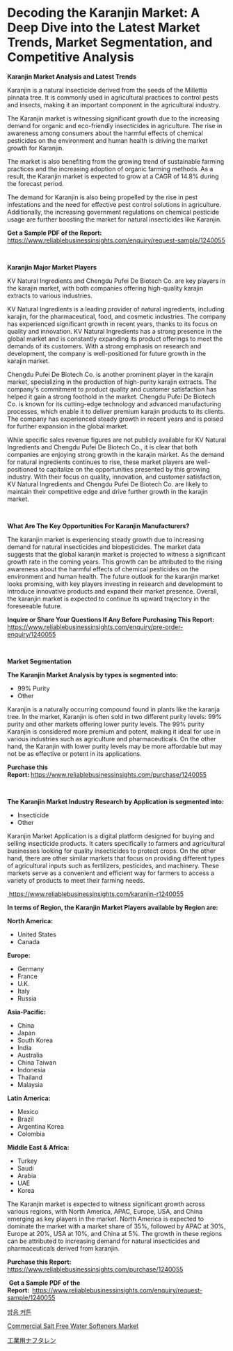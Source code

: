 <p><h1>Decoding the Karanjin Market: A Deep Dive into the Latest Market Trends, Market Segmentation, and Competitive Analysis</h1></p><p><strong>Karanjin Market Analysis and Latest Trends</strong></p>
<p><p>Karanjin is a natural insecticide derived from the seeds of the Millettia pinnata tree. It is commonly used in agricultural practices to control pests and insects, making it an important component in the agricultural industry.</p><p>The Karanjin market is witnessing significant growth due to the increasing demand for organic and eco-friendly insecticides in agriculture. The rise in awareness among consumers about the harmful effects of chemical pesticides on the environment and human health is driving the market growth for Karanjin.</p><p>The market is also benefiting from the growing trend of sustainable farming practices and the increasing adoption of organic farming methods. As a result, the Karanjin market is expected to grow at a CAGR of 14.8% during the forecast period.</p><p>The demand for Karanjin is also being propelled by the rise in pest infestations and the need for effective pest control solutions in agriculture. Additionally, the increasing government regulations on chemical pesticide usage are further boosting the market for natural insecticides like Karanjin.</p></p>
<p><strong>Get a Sample PDF of the Report:&nbsp;</strong> <a href="https://www.reliablebusinessinsights.com/enquiry/request-sample/1240055">https://www.reliablebusinessinsights.com/enquiry/request-sample/1240055</a></p>
<p>&nbsp;</p>
<p><strong>Karanjin Major Market Players</strong></p>
<p><p>KV Natural Ingredients and Chengdu Pufei De Biotech Co. are key players in the karajin market, with both companies offering high-quality karajin extracts to various industries.</p><p>KV Natural Ingredients is a leading provider of natural ingredients, including karajin, for the pharmaceutical, food, and cosmetic industries. The company has experienced significant growth in recent years, thanks to its focus on quality and innovation. KV Natural Ingredients has a strong presence in the global market and is constantly expanding its product offerings to meet the demands of its customers. With a strong emphasis on research and development, the company is well-positioned for future growth in the karajin market.</p><p>Chengdu Pufei De Biotech Co. is another prominent player in the karajin market, specializing in the production of high-purity karajin extracts. The company's commitment to product quality and customer satisfaction has helped it gain a strong foothold in the market. Chengdu Pufei De Biotech Co. is known for its cutting-edge technology and advanced manufacturing processes, which enable it to deliver premium karajin products to its clients. The company has experienced steady growth in recent years and is poised for further expansion in the global market.</p><p>While specific sales revenue figures are not publicly available for KV Natural Ingredients and Chengdu Pufei De Biotech Co., it is clear that both companies are enjoying strong growth in the karajin market. As the demand for natural ingredients continues to rise, these market players are well-positioned to capitalize on the opportunities presented by this growing industry. With their focus on quality, innovation, and customer satisfaction, KV Natural Ingredients and Chengdu Pufei De Biotech Co. are likely to maintain their competitive edge and drive further growth in the karajin market.</p></p>
<p>&nbsp;</p>
<p><strong>What Are The Key Opportunities For Karanjin Manufacturers?</strong></p>
<p><p>The karanjin market is experiencing steady growth due to increasing demand for natural insecticides and biopesticides. The market data suggests that the global karanjin market is projected to witness a significant growth rate in the coming years. This growth can be attributed to the rising awareness about the harmful effects of chemical pesticides on the environment and human health. The future outlook for the karanjin market looks promising, with key players investing in research and development to introduce innovative products and expand their market presence. Overall, the karanjin market is expected to continue its upward trajectory in the foreseeable future.</p></p>
<p><strong>Inquire or Share Your Questions If Any Before Purchasing This Report:</strong> <a href="https://www.reliablebusinessinsights.com/enquiry/pre-order-enquiry/1240055">https://www.reliablebusinessinsights.com/enquiry/pre-order-enquiry/1240055</a></p>
<p>&nbsp;</p>
<p><strong>Market Segmentation</strong></p>
<p><strong>The Karanjin Market Analysis by types is segmented into:</strong></p>
<p><ul><li>99% Purity</li><li>Other</li></ul></p>
<p><p>Karanjin is a naturally occurring compound found in plants like the karanja tree. In the market, Karanjin is often sold in two different purity levels: 99% purity and other markets offering lower purity levels. The 99% purity Karanjin is considered more premium and potent, making it ideal for use in various industries such as agriculture and pharmaceuticals. On the other hand, the Karanjin with lower purity levels may be more affordable but may not be as effective or potent in its applications.</p></p>
<p><strong>Purchase this Report:&nbsp;</strong><a href="https://www.reliablebusinessinsights.com/purchase/1240055">https://www.reliablebusinessinsights.com/purchase/1240055</a></p>
<p>&nbsp;</p>
<p><strong>The Karanjin Market Industry Research by Application is segmented into:</strong></p>
<p><ul><li>Insecticide</li><li>Other</li></ul></p>
<p><p>Karanjin Market Application is a digital platform designed for buying and selling insecticide products. It caters specifically to farmers and agricultural businesses looking for quality insecticides to protect crops. On the other hand, there are other similar markets that focus on providing different types of agricultural inputs such as fertilizers, pesticides, and machinery. These markets serve as a convenient and efficient way for farmers to access a variety of products to meet their farming needs.</p></p>
<p><a href="https://www.reliablebusinessinsights.com/karanjin-r1240055">&nbsp;https://www.reliablebusinessinsights.com/karanjin-r1240055</a></p>
<p><strong>In terms of Region, the Karanjin Market Players available by Region are:</strong></p>
<p>
    <p> <strong> North America: </strong>
        <ul>
            <li>United States</li>
            <li>Canada</li>
        </ul>
        </p> 
    <p> <strong> Europe: </strong>
        <ul>
            <li>Germany</li>
            <li>France</li>
            <li>U.K.</li>
            <li>Italy</li>
            <li>Russia</li>
        </ul>
        </p> 
    <p> <strong> Asia-Pacific: </strong>
        <ul>
            <li>China</li>
            <li>Japan</li>
            <li>South Korea</li>
            <li>India</li>
            <li>Australia</li>
            <li>China Taiwan</li>
            <li>Indonesia</li>
            <li>Thailand</li>
            <li>Malaysia</li>
        </ul>
        </p> 
    <p> <strong> Latin America: </strong>
        <ul>
            <li>Mexico</li>
            <li>Brazil</li>
            <li>Argentina Korea</li>
            <li>Colombia</li>
        </ul>
        </p> 
    <p> <strong> Middle East & Africa: </strong>
        <ul>
            <li>Turkey</li>
            <li>Saudi</li>
            <li>Arabia</li>
            <li>UAE</li>
            <li>Korea</li>
        </ul>
    </p>
    </p>
<p><p>The Karanjin market is expected to witness significant growth across various regions, with North America, APAC, Europe, USA, and China emerging as key players in the market. North America is expected to dominate the market with a market share of 35%, followed by APAC at 30%, Europe at 20%, USA at 10%, and China at 5%. The growth in these regions can be attributed to increasing demand for natural insecticides and pharmaceuticals derived from karanjin.</p></p>
<p><strong>Purchase this Report: </strong><a href="https://www.reliablebusinessinsights.com/purchase/1240055">https://www.reliablebusinessinsights.com/purchase/1240055</a></p>
<p>&nbsp;<strong>Get a Sample PDF of the Report:&nbsp;&nbsp;</strong><a href="https://www.reliablebusinessinsights.com/enquiry/request-sample/1240055">https://www.reliablebusinessinsights.com/enquiry/request-sample/1240055</a></p>
<p><strong></strong></p>
<p><p><a href="https://github.com/laholand/Market-Research-Report-List-5/blob/main/86680367825.md">방음 커튼</a></p><p><a href="https://github.com/rionkhanvai01/Market-Research-Report-List-1/blob/main/commercial-salt-free-water-softeners-market.md">Commercial Salt Free Water Softeners Market</a></p><p><a href="https://github.com/mohamedbakry57/Market-Research-Report-List-5/blob/main/71703573677.md">工業用ナフタレン</a></p></p>
